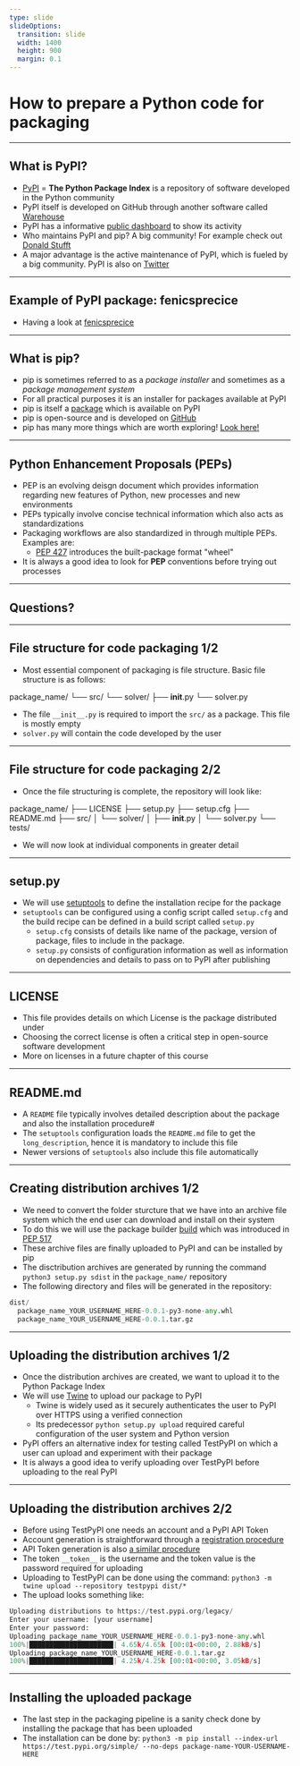 ```yaml
---
type: slide
slideOptions:
  transition: slide
  width: 1400
  height: 900
  margin: 0.1
---
```


<style>
  .reveal strong {
  font-weight: bold;
    color: orange;
  }
  .reveal p {
    text-align: left;
  }
  .reveal section h1 {
    color: orange;
  }
  .reveal section h2 {
    color: orange;
  }
</style>

# How to prepare a Python code for packaging

---

## What is PyPI?

- [PyPI](https://pypi.org/) = **The Python Package Index** is a repository of software developed in the Python community
- PyPI itself is developed on GitHub through another software called [Warehouse](https://github.com/pypa/warehouse)
- PyPI has a informative [public dashboard](https://p.datadoghq.com/sb/7dc8b3250-85dcf667bd?from_ts=1636972832484&to_ts=1636976432484&live=true) to show its activity
- Who maintains PyPI and pip? A big community! For example check out [Donald Stufft](https://twitter.com/dstufft/)
- A major advantage is the active maintenance of PyPI, which is fueled by a big community. PyPI is also on [Twitter](https://twitter.com/PyPI)

---

## Example of PyPI package: fenicsprecice

- Having a look at [fenicsprecice](https://pypi.org/project/fenicsprecice/)

---

## What is pip?

- pip is sometimes referred to as a *package installer* and sometimes as a *package management system*
- For all practical purposes it is an installer for packages available at PyPI
- pip is itself a [package](https://pypi.org/project/pip/) which is available on PyPI
- pip is open-source and is developed on [GitHub](https://github.com/pypa/pip)
- pip has many more things which are worth exploring! [Look here!](https://pip.pypa.io/en/latest/development/)

---

## Python Enhancement Proposals (PEPs)

- PEP is an evolving deisgn document which provides information regarding new features of Python, new processes and new environments
- PEPs typically involve concise technical information which also acts as standardizations
- Packaging workflows are also standardized in through multiple PEPs. Examples are:
    - [PEP 427](https://www.python.org/dev/peps/pep-0427/) introduces the built-package format "wheel"
- It is always a good idea to look for **PEP** conventions before trying out processes

---

## Questions?

---

## File structure for code packaging 1/2

- Most essential component of packaging is file structure. Basic file structure is as follows:

package_name/
└── src/
    └── solver/
        ├── __init__.py
        └── solver.py

- The file `__init__.py` is required to import the `src/` as a package. This file is mostly empty
- `solver.py` will contain the code developed by the user

---

## File structure for code packaging 2/2

- Once the file structuring is complete, the repository will look like:

package_name/
├── LICENSE
├── setup.py
├── setup.cfg
├── README.md
├── src/
│   └── solver/
│       ├── __init__.py
│       └── solver.py
└── tests/

- We will now look at individual components in greater detail

---

## setup.py

- We will use [setuptools](https://pypi.org/project/setuptools/) to define the installation recipe for the package
- `setuptools` can be configured using a config script called `setup.cfg` and the build recipe can be defined in a build script called `setup.py`
    - `setup.cfg` consists of details like name of the package, version of package, files to include in the package.
    - `setup.py` consists of configuration information as well as information on dependencies and details to pass on to PyPI after publishing

---

## LICENSE

- This file provides details on which License is the package distributed under
- Choosing the correct license is often a critical step in open-source software development
- More on licenses in a future chapter of this course

---

## README.md

- A `README` file typically involves detailed description about the package and also the installation procedure#
- The `setuptools` configuration loads the `README.md` file to get the `long_description`, hence it is mandatory to include this file
- Newer versions of `setuptools` also include this file automatically

---

## Creating distribution archives 1/2

- We need to convert the folder sturcture that we have into an archive file system which the end user can download and install on their system
- To do this we will use the package builder [build](https://pypa-build.readthedocs.io/en/stable/index.html) which was introduced in [PEP 517](https://www.python.org/dev/peps/pep-0517/)
- These archive files are finally uploaded to PyPI and can be installed by pip
- The disctribution archives are generated by running the command `python3 setup.py sdist` in the `package_name/` repository
- The following directory and files will be generated in the repository:

```python
dist/
  package_name_YOUR_USERNAME_HERE-0.0.1-py3-none-any.whl
  package_name_YOUR_USERNAME_HERE-0.0.1.tar.gz
```

---

## Uploading the distribution archives 1/2

- Once the distribution archives are created, we want to upload it to the Python Package Index
- We will use [Twine](https://twine.readthedocs.io/en/latest/) to upload our package to PyPI
    - Twine is widely used as it securely authenticates the user to PyPI over HTTPS using a verified connection
    - Its predecessor `python setup.py upload` required careful configuration of the user system and Python version
- PyPI offers an alternative index for testing called TestPyPI on which a user can upload and experiment with their package
- It is always a good idea to verify uploading over TestPyPI before uploading to the real PyPI

---

## Uploading the distribution archives 2/2

- Before using TestPyPI one needs an account and a PyPI API Token
- Account generation is straightforward through a [registration procedure](https://test.pypi.org/account/register/)
- API Token generation is also [a similar procedure](https://test.pypi.org/account/login/?next=%2Fmanage%2Faccount%2F#api-tokens)
- The token `__token__` is the username and the token value is the password required for uploading
- Uploading to TestPyPI can be done using the command: `python3 -m twine upload --repository testpypi dist/*`
- The upload looks something like:

```python
Uploading distributions to https://test.pypi.org/legacy/
Enter your username: [your username]
Enter your password:
Uploading package_name_YOUR_USERNAME_HERE-0.0.1-py3-none-any.whl
100%|█████████████████████| 4.65k/4.65k [00:01<00:00, 2.88kB/s]
Uploading package_name_YOUR_USERNAME_HERE-0.0.1.tar.gz
100%|█████████████████████| 4.25k/4.25k [00:01<00:00, 3.05kB/s]
```

---

## Installing the uploaded package

- The last step in the packaging pipeline is a sanity check done by installing the package that has been uploaded
- The installation can be done by: `python3 -m pip install --index-url https://test.pypi.org/simple/ --no-deps package-name-YOUR-USERNAME-HERE`
